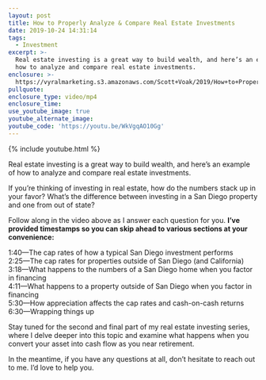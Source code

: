 ```yaml
---
layout: post
title: How to Properly Analyze & Compare Real Estate Investments
date: 2019-10-24 14:31:14
tags:
  - Investment
excerpt: >-
  Real estate investing is a great way to build wealth, and here’s an example of
  how to analyze and compare real estate investments.
enclosure: >-
  https://vyralmarketing.s3.amazonaws.com/Scott+Voak/2019/How+to+Properly+Analyze+%26+Compare+Real+Estate+Investments.mp4
pullquote:
enclosure_type: video/mp4
enclosure_time:
use_youtube_image: true
youtube_alternate_image:
youtube_code: 'https://youtu.be/WkVgqAO10Gg'
---
```


{% include youtube.html %}

Real estate investing is a great way to build wealth, and here’s an example of how to analyze and compare real estate investments.

If you’re thinking of investing in real estate, how do the numbers stack up in your favor? What’s the difference between investing in a San Diego property and one from out of state?

Follow along in the video above as I answer each question for you. **I’ve provided timestamps so you can skip ahead to various sections at your convenience:&nbsp;**

1:40—The cap rates of how a typical San Diego investment performs<br>2:25—The cap rates for properties outside of San Diego (and California)<br>3:18—What happens to the numbers of a San Diego home when you factor in financing&nbsp;<br>4:11—What happens to a property outside of San Diego when you factor in financing<br>5:30—How appreciation affects the cap rates and cash-on-cash returns &nbsp;<br>6:30—Wrapping things up&nbsp;

Stay tuned for the second and final part of my real estate investing series, where I delve deeper into this topic and examine what happens when you convert your asset into cash flow as you near retirement.&nbsp;

In the meantime, if you have any questions at all, don’t hesitate to reach out to me. I’d love to help you.&nbsp;<br>&nbsp;